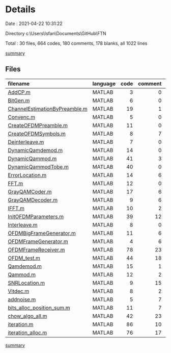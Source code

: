 # Details

Date : 2021-04-22 10:31:22

Directory c:\Users\lsfan\Documents\GitHub\FTN

Total : 30 files,  664 codes, 180 comments, 178 blanks, all 1022 lines

[summary](results.md)

## Files
| filename | language | code | comment | blank | total |
| :--- | :--- | ---: | ---: | ---: | ---: |
| [AddCP.m](/AddCP.m) | MATLAB | 3 | 0 | 1 | 4 |
| [BitGen.m](/BitGen.m) | MATLAB | 6 | 0 | 1 | 7 |
| [ChannelEstimationByPreamble.m](/ChannelEstimationByPreamble.m) | MATLAB | 19 | 1 | 7 | 27 |
| [Convenc.m](/Convenc.m) | MATLAB | 5 | 0 | 1 | 6 |
| [CreateOFDMPreamble.m](/CreateOFDMPreamble.m) | MATLAB | 11 | 0 | 4 | 15 |
| [CreateOFDMSymbols.m](/CreateOFDMSymbols.m) | MATLAB | 8 | 7 | 3 | 18 |
| [Deinterleave.m](/Deinterleave.m) | MATLAB | 7 | 0 | 2 | 9 |
| [DynamicQamdemod.m](/DynamicQamdemod.m) | MATLAB | 14 | 0 | 4 | 18 |
| [DynamicQammod.m](/DynamicQammod.m) | MATLAB | 41 | 3 | 10 | 54 |
| [DynamicQammodTobe.m](/DynamicQammodTobe.m) | MATLAB | 40 | 0 | 14 | 54 |
| [ErrorLocation.m](/ErrorLocation.m) | MATLAB | 14 | 6 | 0 | 20 |
| [FFT.m](/FFT.m) | MATLAB | 12 | 0 | 3 | 15 |
| [GrayQAMCoder.m](/GrayQAMCoder.m) | MATLAB | 17 | 6 | 3 | 26 |
| [GrayQAMDecoder.m](/GrayQAMDecoder.m) | MATLAB | 9 | 6 | 2 | 17 |
| [IFFT.m](/IFFT.m) | MATLAB | 10 | 2 | 1 | 13 |
| [InitOFDMParameters.m](/InitOFDMParameters.m) | MATLAB | 39 | 12 | 12 | 63 |
| [Interleave.m](/Interleave.m) | MATLAB | 8 | 0 | 3 | 11 |
| [OFDMBigFrameGenerator.m](/OFDMBigFrameGenerator.m) | MATLAB | 11 | 6 | 4 | 21 |
| [OFDMFrameGenerator.m](/OFDMFrameGenerator.m) | MATLAB | 4 | 6 | 1 | 11 |
| [OFDMFrameReceiver.m](/OFDMFrameReceiver.m) | MATLAB | 78 | 23 | 21 | 122 |
| [OFDM_test.m](/OFDM_test.m) | MATLAB | 44 | 18 | 14 | 76 |
| [Qamdemod.m](/Qamdemod.m) | MATLAB | 15 | 1 | 4 | 20 |
| [Qammod.m](/Qammod.m) | MATLAB | 12 | 2 | 2 | 16 |
| [SNRLocation.m](/SNRLocation.m) | MATLAB | 9 | 15 | 3 | 27 |
| [Vitdec.m](/Vitdec.m) | MATLAB | 8 | 2 | 1 | 11 |
| [addnoise.m](/addnoise.m) | MATLAB | 5 | 7 | 0 | 12 |
| [bits_alloc_position_sum.m](/bits_alloc_position_sum.m) | MATLAB | 11 | 7 | 5 | 23 |
| [chow_algo_all.m](/chow_algo_all.m) | MATLAB | 42 | 23 | 8 | 73 |
| [iteration.m](/iteration.m) | MATLAB | 86 | 10 | 20 | 116 |
| [iteration_alloc.m](/iteration_alloc.m) | MATLAB | 76 | 17 | 24 | 117 |

[summary](results.md)